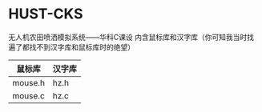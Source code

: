 # HUST-CKS
 无人机农田喷洒模拟系统——华科C课设
 内含鼠标库和汉字库（你可知我当时找遍了都找不到汉字库和鼠标库时的绝望）
 
|鼠标库|汉字库|
|-----|-----|
|mouse.h|hz.h|
|mouse.c|hz.c|